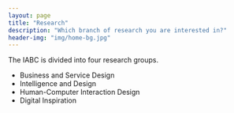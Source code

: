 ```yaml
---
layout: page
title: "Research"
description: "Which branch of research you are interested in?"
header-img: "img/home-bg.jpg"
---
```


The IABC is divided into four research groups.
* Business and Service Design
* Intelligence and Design
* Human-Computer Interaction Design
* Digital Inspiration
	
